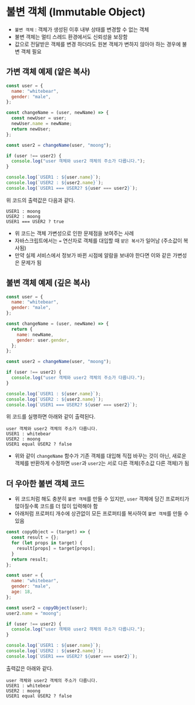# 불변 객체 (Immutable Object)

- `불변 객체` : 객체가 생성된 이후 내부 상태를 변경할 수 없는 객체
- 불변 객체는 멀티 스레드 환경에서도 신뢰성을 보장함
- 값으로 전달받은 객체를 변경 하더라도 원본 객체가 변하지 않아야 하는 경우에 불변 객체 필요

## 가변 객체 예제 (얕은 복사)

```javascript
const user = {
  name: "whitebear",
  gender: "male",
};

const changeName = (user, newName) => {
  const newUser = user;
  newUser.name = newName;
  return newUser;
};

const user2 = changeName(user, "moong");

if (user !== user2) {
  console.log("user 객체와 user2 객체의 주소가 다릅니다.");
}

console.log(`USER1 : ${user.name}`);
console.log(`USER2 : ${user2.name}`);
console.log(`USER1 === USER2? ${user === user2}`);
```

위 코드의 출력값은 다음과 같다.

```
USER1 : moong
USER2 : moong
USER1 === USER2 ? true
```

- 위 코드는 객체 가변성으로 인한 문제점을 보여주는 사례
- 자바스크립트에서는 `=` 연산자로 객체를 대입할 때 `얕은 복사`가 일어남 (주소값이 복사됨)
- 만약 실제 서비스에서 정보가 바뀐 시점에 알람을 보내야 한다면 이와 같은 가변성은 문제가 됨

## 불변 객체 예제 (깊은 복사)

```javascript
const user = {
  name: "whitebear",
  gender: "male",
};

const changeName = (user, newName) => {
  return {
    name: newName,
    gender: user.gender,
  };
};

const user2 = changeName(user, "moong");

if (user !== user2) {
  console.log("user 객체와 user2 객체의 주소가 다릅니다.");
}

console.log(`USER1 : ${user.name}`);
console.log(`USER2 : ${user2.name}`);
console.log(`USER1 === USER2? ${user === user2}`);
```

위 코드를 실행하면 아래와 같이 출력된다.

```
user 객체와 user2 객체의 주소가 다릅니다.
USER1 : whitebear
USER2 : moong
USER1 equal USER2 ? false
```

- 위와 같이 `changeName` 함수가 기존 객체를 대입해 직접 바꾸는 것이 아닌, 새로운 객체를 반환하게 수정하면 `user`과 `user2`는 서로 다른 객체(주소값 다른 객체)가 됨

## 더 우아한 불변 객체 코드

- 위 코드처럼 해도 충분히 `불변 객체`를 만들 수 있지만, `user` 객체에 담긴 프로퍼티가 많아질수록 코드를 더 많이 입력해야 함
- 아래처럼 프로퍼티 개수에 상관없이 모든 프로퍼티를 복사하여 `불변 객체`를 만들 수 있음

```javascript
const copyObject = (target) => {
  const result = {};
  for (let props in target) {
    result[props] = target[props];
  }
  return result;
};

const user = {
  name: "whitebear",
  gender: "male",
  age: 18,
};

const user2 = copyObject(user);
user2.name = "moong";

if (user !== user2) {
  console.log("user 객체와 user2 객체의 주소가 다릅니다.");
}

console.log(`USER1 : ${user.name}`);
console.log(`USER2 : ${user2.name}`);
console.log(`USER1 === USER2? ${user === user2}`);
```

출력값은 아래와 같다.

```
user 객체와 user2 객체의 주소가 다릅니다.
USER1 : whitebear
USER2 : moong
USER1 equal USER2 ? false
```
